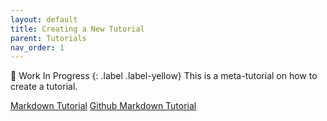 ```yaml
---
layout: default
title: Creating a New Tutorial
parent: Tutorials
nav_order: 1
---
```

🚧 Work In Progress
{: .label .label-yellow}
This is a meta-tutorial on how to create a tutorial.

[Markdown Tutorial](https://commonmark.org/help/tutorial/index.html)
[Github Markdown Tutorial](https://guides.github.com/features/mastering-markdown/)

